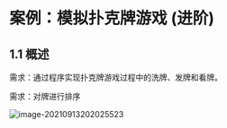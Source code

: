 # 案例：模拟扑克牌游戏 (进阶)

## 1.1 概述

需求：通过程序实现扑克牌游戏过程中的洗牌、发牌和看牌。

需求：对牌进行排序

![image-20210913202025523](https://research-campus-1256316910.cos.ap-chongqing.myqcloud.com/PicGoimage-20210913202025523.png)


